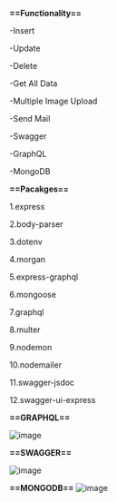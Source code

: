 **==Functionality==**

-Insert 

-Update 

-Delete

-Get All Data

-Multiple Image Upload

-Send Mail

-Swagger

-GraphQL

-MongoDB

**==Pacakges==**

1.express

2.body-parser

3.dotenv

4.morgan

5.express-graphql

6.mongoose

7.graphql

8.multer

9.nodemon

10.nodemailer

11.swagger-jsdoc

12.swagger-ui-express

**==GRAPHQL==**

![image](https://user-images.githubusercontent.com/43671273/161377815-8959faa1-fd47-492d-a78b-f8e3b8a7d8a1.png)

**==SWAGGER==**

![image](https://user-images.githubusercontent.com/43671273/161377839-4d931392-bb3b-4a37-a288-9099fea577f3.png)

**==MONGODB==**
![image](https://user-images.githubusercontent.com/43671273/161378114-a2123aae-1b2a-418e-929b-07ec836e09b2.png)



